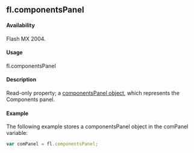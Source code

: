 ## fl.componentsPanel

#### Availability

Flash MX 2004.

#### Usage

fl.componentsPanel

#### Description

Read-only property; a [componentsPanel object](../componentsPanel_object/componentsPanel_summary.md), which represents the Components panel.

#### Example

The following example stores a componentsPanel object in the comPanel variable:
```javascript
var comPanel = fl.componentsPanel;

```